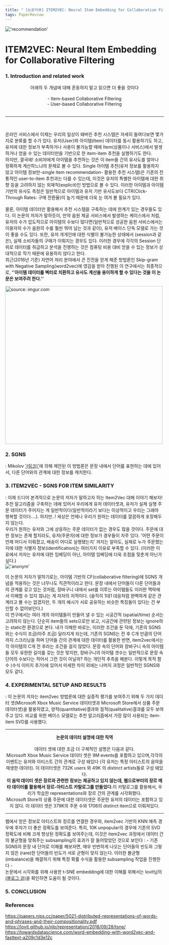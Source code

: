 ```yaml
---
title: " [논문리뷰] ITEM2VEC: Neural Item Embedding for Collaborative Filtering "
tags: PaperReview
---
```


!['recommendation'](https://scholarshipowl.com/blog/wp-content/uploads/2019/01/72710307_s.png)
# ITEM2VEC: Neural Item Embedding for Collaborative Filtering
### 1. Introduction and related work
<space>

 <center> 아래의 두 개념에 대해 혼동하지 말고 읽으면 더 좋을 것이다<br><br>
 - Item-based Collaborative Filtering<br>
 - User-based Collaborative Filtering<br>
 </center>
<br>
<hr/><br>

 온라인 서비스에서 이제는 우리의 일상이 돼버린 추천 시스템은 자세히 들여다보면 몇가지로 분류를 할 수가 있다. 유저(User)와 아이템(Item) 데이터를 동시 활용하기도 하고, 유저에 대한 정보가 부족하거나 사용이 불가능할 때에 Item(상품이나 서비스)에서 발생하거나 얻을 수 있는 데이터만을 기반으로 한 item-item 추천을 실행하기도 한다. <br>
<space>하지만, 결국에! 소비자에게 아이템을 추천하는 것은 이 item들 간의 유사도를 얼마나 정확하게 계산하느냐의 문제로 볼 수 있다. Single 아이템 추천(유저 정보를 활용하지 않고 아이템 정보만-single item recommendation- 활용한 추천 시스템)은 기존의 전통적인 user-to-item 추천과는 다를 수 있는데, 이것은 유저의 특별한 아이템에 대한 취향 등을 고려하지 않는 외재적(explicit)인 방법으로 볼 수 있다. 이러한 아이템과 아이템 기반의 유사도 측정은 일반적으로 아이템과 유저 기반 유사도보다 CTR(Click-Through Rates: 구매 전환율)이 높기 때문에 더욱 눈 여겨 볼 필요가 있다.<br><br>
<space>물론, 아이템 데이터만 활용해서 추천 시스템을 구축하는 데에 한계가 있는 경우들도 있다. 이 논문의 저자가 말하듯이, 만약 음원 제공 서비스에서 발생하는 케이스에서 처럼, 유저의 수가 압도적으로 아이템의 수보다 많다면(일반적으로 성공한 음원 서비스에서는 이용자의 수가 음원의 수를 훨씬 뛰어 넘는 것과 같이), 유저 베이스 단독 모델로 가는 것이 좋을 수도 있다. 또한, 유저 개개인에 대한 식별이 불가능한 상태에서 (session과 같은), 실제 소비자들의 구매가 이뤄지는 경우도 있다. 이러한 경우에 각각의 Session 단위로 데이터를 취급하고 분석을 진행하는 것은 컴퓨팅 비용 대비 얻을 수 있는 정보가 상대적으로 작기 때문에 유용하지 않다고 한다.<br>
<space>최근(2016년 기준) 자연어 처리 분야에서 큰 진전을 얻게 해준 방법론인 Skip-gram with Negative Sampling(word2vec)에 영감을 받아 진행된 이 연구에서는 최종적으로,<b> ''아이템 데이터를 벡터로 치환하고 유사도 계산을 용이하게 할 수 있다는 것을 이 논문은 보여주려 한다.''</b><br>

<a href="https://imgur.com/XG6kJpP.png"><img src="(https://imgur.com/XG6kJpP.png" title="source: imgur.com" width="500px" /></a>


### 2. SGNS

: Mikolov ['(링크)']((https://papers.nips.cc/paper/5021-distributed-representations-of-words-and-phrases-and-their-compositionality.pdf))에 의해 제안된 이 방법론은 문장 내에서 단어를 표현하는 데에 있어서, 다른 단어와의 관계에 대한 정보를 캐치한다.

### 3. ITEM2VEC - SGNS FOR ITEM SIMILARITY
:<space> 이제 드디어 본격적으로 논문의 저자가 말하고자 하는 Item2Vec 대해 이야기 해보자! 추천 알고리즘을 구축하는 데에 있어서 우리에게 유저 데이터셋과, 유저가 실제 실행 주문 데이터가 주어지는 게 일반적이다(일반적이라기 보다는 이상적이고 우리는 그래야 행복할 것이다....). 하지만..! 세상은 언제나 우리가 원하는 데이터를 깔끔하게 포장해두지 않는다.<br>
 우리가 원하는 유저와 그에 상응하는 주문 데이터가 없는 경우도 많을 것이다. 주문에 대한 정보는 존재 할지라도, 유저(주문자)에 대한 정보가 경우들이 자주 있다. '어떤 주문이 언제 어디서 이뤄졌고, 배송이 어디로 실행됐는지' 까지는 알아도, 실제로 누가 주문했는지에 대한 식별자 정보(identification)는 여러가지 이유로 부족할 수 있다. (이러한 이유에서 저자는 유저에 대한 임베딩이 아닌, 아이템 임베딩에 더욱 초점을 맞춘게 아닌가 싶다.)<br>
!['anonym'](https://miro.medium.com/max/1360/1*OtVj_gkDk7vuLKYqOZM3qA.jpeg)

이 논문의 저자가 말하기로는, 아이템 기반의 CF(collaborative filtering)에 SGNS 개념을 적용하는 것은 너무나도 직관적이라고 한다. 문장 내에서 단어들이 다른 단어들과의 관계를 갖고 있는 것처럼, 장바구니 내에서 set를 이루는 아이템들도 이러한 맥락에서 이해할 수 있지 않냐는 게 저자의 지적이다. (솔직히 1대1 대응처럼 완벽하게 같은 관계라고 볼 수는 없겠지만, 두 개의 예시가 서로 공유하는 비슷한 특징들이 있다는 건 부인할 수 없어보인다.)<br>
이 연구에서는 여러 개의 아이템들이 만들어 낼 수 있는 시공간적 (spatial/time) 순서는 고려하지 않는다. 단순히 item들의 sets으로만 보고, 시공간에 관련된 정보는 ignore하는 static한 환경으로 본다. 내가 이해한 바로는, 이러한 조건을 둔 덕에, 기존의 SGNS와는 수식이 조금(아주 조금) 달라지게 되는데, 기존의 SGNS는 전 후 C개 만큼의 단어까지 스크리닝을 하며 단어들 간의 관계에 대한 데이터를 활용한 반면, item2vec에서는 각 아이템의 C개 전 후라는 조건을 걸지 않았다. 문장 속의 단어와 장바구니 속의 아이템들 모두 유한한 길이를 갖는 것은 맞지만, 장바구니의 아이템 갯수는 일반적으로 문장 속 단어의 수보다는 적어서 그런 것이 아닐까? 하는 개인적 추측을 해본다. 이렇게 목적 함수 (수식 이미지 추가)에 있어서 미세한 차이 외에는 나머지 과정은 일반적인 SGNS와 모두 같다.

### 4. EXPERIMENTAL SETUP AND RESULTS
:<space> 이 논문의 저자는 item2vec 방법론에 대한 실증적 평가를 보여주기 위해 두 가지 데이터 셋(Microsoft Xbox Music Service 데이터셋과 Microsoft Store에서 상품 주문 데이터셋)을 활용하였고, 양적(quantitative)결과와 질적(qualitative)결과를 모두 보여주고 있다. 비교를 위한 베이스 모델로는 추천 알고리즘에서 가장 많이 사용되는 item-item SVD를 사용했다.<br>
***
 <center><b>논문의 데이터 설명에 대한 직역<br></b><br>
 데이터 셋에 대한 조금 더 구체적인 설명은 다음과 같다.<br>
 Microsoft Xbox Music Service 데이터 셋은 9M events를 포함하고 있으며,각각의 이벤트는 유저와 아티스트 간의 관계로 구성 돼있다 (각 유저는 특정 아티스트의 음악을 재생한 데이터). 이 데이터셋은 732K users 와 49K 의 distinct artists들로 구성 돼있다.<br>
 <b>이 음악 데이터 셋은 장르와 관련한 정보는 제공하고 있지 않는데, 웹으로부터의 장르 메타 데이터를 활용해서 장르-아티스트 카탈로그를 만들었다.</b>이 카탈로그를 활용해서, 우리가 학습한 representations와 장르 간의 관계를 시각화했다.  <br>
 Microsoft Store의 상품 주문에 대한 데이터셋은 주문한 유저의 데이터는 포함하고 있지 않다. 이 데이터 셋은 379K의 주문 수와 1706의 distinct item으로 이뤄져있다.</center>

***

 <space> 웹에서 얻은 정보로 아티스트와 장르를 연결한 경우와, item2vec 기반의 KNN 예측 경우에 후자가 더 좋은 정확도를 보여준다. 특히, 10K unpopular의 경우에 기존의 SVD 정확도에 비해 크게 향상된 정확도를 보여주는데, 이것은 item2vec 과정에서 데이터 간의 불균형을 맞춰주는 subsampling의 효과가 잘 들어맞았던 것으로 보인다 : - 기존 SGNS의 문장 내 단어로 이해를 해보자면, 매우 빈번하게 나오는 단어들의 빈도와 그렇지 않은 (rare)한 단어들의 빈도가 서로 균형이 맞지 않는다. 이러한 불균형(imbalance)을 해결하기 위해 특정 확률 수식을 활용한 subsampling 작업을 진행한다 - <br>
 논문에서 시각화를 위해 사용한 t-SNE embedding에 대한 이해를 위해서는 lovit님의 [(블로그 글)](https://lovit.github.io/nlp/representation/2018/09/28/tsne/)을 확인하면 도움이 될 것이다.<br>

### 5. CONCLUSION

### References
https://papers.nips.cc/paper/5021-distributed-representations-of-words-and-phrases-and-their-compositionality.pdf<br>
https://lovit.github.io/nlp/representation/2018/09/28/tsne/<br>
https://towardsdatascience.com/word-embedding-with-word2vec-and-fasttext-a209c1d3e12c
